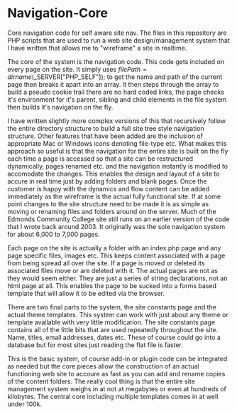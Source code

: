 Navigation-Core
===============

Core navigation code for self aware site nav.
The files in this repository are PHP scripts that are used to run a web site design/management system that I have written that allows me to "wireframe" a site in realtime.

The core of the system is the navigation code. This code gets included on every page on the site. It simply uses $filePath = dirname($_SERVER["PHP_SELF"]); to get the name and path of the current page then breaks it apart into an array. It then steps through the array to build a pseudo cookie trail there are no hard coded links, the page checks it's environment for it's parent, sibling and child elements in the file system then builds it's navigation on the fly.

I have written slightly more complex versions of this that recursively follow the entire directory structure to build a full site tree style navigation structure. Other features that have been added are the inclusion of appropriate Mac or Windows icons denoting file-type etc. What makes this approach so useful is that the navigation for the entire site is built on the fly each time a page is accessed so that a site can be restructured dynamically, pages renamed etc. and the navigation instantly is modified to accomodate the changes. This enables the design and layout of a site to accure in real time just by adding folders and blank pages. Once the customer is happy with the dynamics and flow content can be added immediately as the wireframe is the actual fully functional site. If at some point changes to the site structure need to be made it is as simple as moving or renaming files and folders around on the server. Much of the Edmonds Community College site still runs on an earlier version of the code that I wrote back around 2003. It originally was the sole navigation system for about 6,000 to 7,000 pages.

 Each page on the site is actually a folder with an index.php page and any page specific files, images etc. This keeps content associated with a page from being spread all over the site. If a page is moved or deleted its associated files move or are deleted with it. The actual pages are not as they would seem either. They are just a series of string declarations, not an html page at all. This enables the page to be sucked into a forms based template that will allow it to be edited via the browser.
 
 There are two final parts to the system, the site constants page and the actual theme templates. This system can work with just about any theme or template available with very little modification. The site constants page contains all of the little bits that are used repeatedly throughout the site. Name, titles, email addresses, dates etc. These of course could go into a database but for most sites just reading the flat file is faster.
 
 This is the basic system, of course add-in or plugin code can be integrated as needed but the core pieces allow the construction of an actual functioning web site to accoure as fast as you can add and rename copies of the content folders. The really cool thing is that the entire site management system weighs in at not at megabytes or even at hundreds of kilobytes. The central core including multiple templates comes in at well under 100k.
 
 

